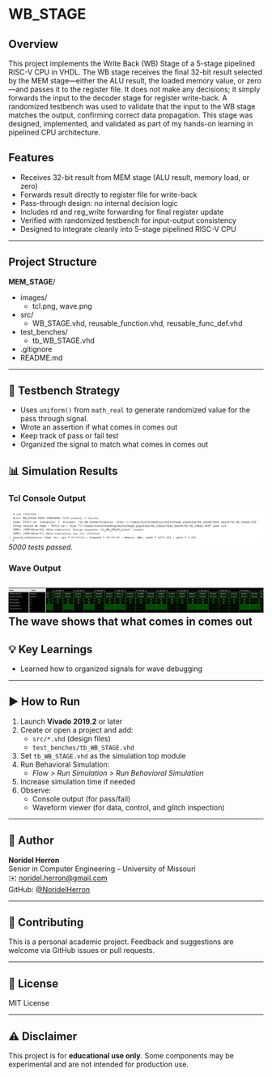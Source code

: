 # WB_STAGE

## Overview
This project implements the Write Back (WB) Stage of a 5-stage pipelined RISC-V CPU in VHDL. The WB stage receives the final 32-bit result selected by the MEM stage—either the ALU result, the loaded memory value, or zero—and passes it to the register file. It does not make any decisions; it simply forwards the input to the decoder stage for register write-back. A randomized testbench was used to validate that the input to the WB stage matches the output, confirming correct data propagation.
This stage was designed, implemented, and validated as part of my hands-on learning in pipelined CPU architecture.


## Features
- Receives 32-bit result from MEM stage (ALU result, memory load, or zero)
- Forwards result directly to register file for write-back
- Pass-through design: no internal decision logic
- Includes rd and reg_write forwarding for final register update
- Verified with randomized testbench for input-output consistency
- Designed to integrate cleanly into 5-stage pipelined RISC-V CPU
---
## Project Structure
**MEM_STAGE**/
- images/
    - tcl.png, wave.png
- src/
    - WB_STAGE.vhd, reusable_function.vhd, reusable_func_def.vhd
- test_benches/
    - tb_WB_STAGE.vhd
- .gitignore
- README.md
---
## 🧪 Testbench Strategy
- Uses `uniform()` from `math_real` to generate randomized value for the pass through signal.
- Wrote an assertion if what comes in comes out
- Keep track of pass or fail test
- Organized the signal to match what comes in comes out 

## 📊 Simulation Results

### Tcl Console Output
![Tcl Output – 5000 Cases](images/tcl.png)  
*5000 tests passed.*

### Wave Output
![Waveform Example – Read](images/wave.png) 
The wave shows that what comes in comes out
---
## 💡 Key Learnings
- Learned how to organized signals for wave debugging
---

## ▶️ How to Run

1. Launch **Vivado 2019.2** or later
2. Create or open a project and add:
    - `src/*.vhd` (design files)
    - `test_benches/tb_WB_STAGE.vhd`
3. Set `tb_WB_STAGE.vhd` as the simulation top module
4. Run Behavioral Simulation:
    - *Flow > Run Simulation > Run Behavioral Simulation*
5. Increase simulation time if needed
6. Observe:
    - Console output (for pass/fail)
    - Waveform viewer (for data, control, and glitch inspection)
---

## 👤 Author
**Noridel Herron**  
Senior in Computer Engineering – University of Missouri  
✉️ noridel.herron@gmail.com  
GitHub: [@NoridelHerron](https://github.com/NoridelHerron)

---

## 🤝 Contributing
This is a personal academic project. Feedback and suggestions are welcome via GitHub issues or pull requests.

---

## 📜 License
MIT License

---

## ⚠️ Disclaimer
This project is for **educational use only**. Some components may be experimental and are not intended for production use.
